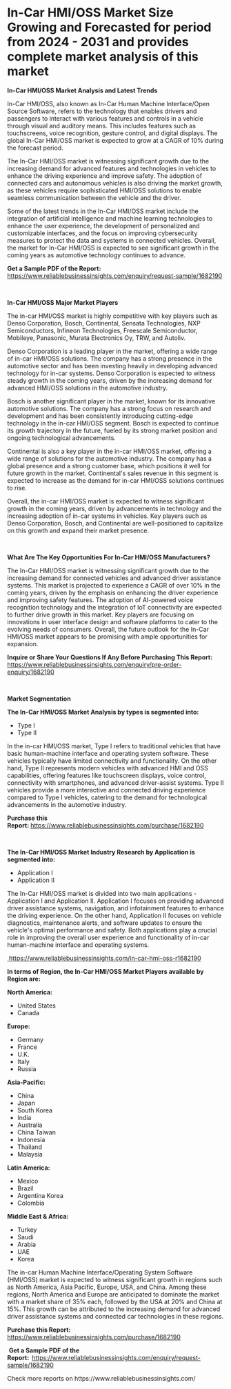 <p><h1>In-Car HMI/OSS Market Size Growing and Forecasted for period from 2024 - 2031 and provides complete market analysis of this market</h1></p><p><strong>In-Car HMI/OSS Market Analysis and Latest Trends</strong></p>
<p><p>In-Car HMI/OSS, also known as In-Car Human Machine Interface/Open Source Software, refers to the technology that enables drivers and passengers to interact with various features and controls in a vehicle through visual and auditory means. This includes features such as touchscreens, voice recognition, gesture control, and digital displays. The global In-Car HMI/OSS market is expected to grow at a CAGR of 10% during the forecast period.</p><p>The In-Car HMI/OSS market is witnessing significant growth due to the increasing demand for advanced features and technologies in vehicles to enhance the driving experience and improve safety. The adoption of connected cars and autonomous vehicles is also driving the market growth, as these vehicles require sophisticated HMI/OSS solutions to enable seamless communication between the vehicle and the driver.</p><p>Some of the latest trends in the In-Car HMI/OSS market include the integration of artificial intelligence and machine learning technologies to enhance the user experience, the development of personalized and customizable interfaces, and the focus on improving cybersecurity measures to protect the data and systems in connected vehicles. Overall, the market for In-Car HMI/OSS is expected to see significant growth in the coming years as automotive technology continues to advance.</p></p>
<p><strong>Get a Sample PDF of the Report:&nbsp;</strong> <a href="https://www.reliablebusinessinsights.com/enquiry/request-sample/1682190">https://www.reliablebusinessinsights.com/enquiry/request-sample/1682190</a></p>
<p>&nbsp;</p>
<p><strong>In-Car HMI/OSS Major Market Players</strong></p>
<p><p>The in-car HMI/OSS market is highly competitive with key players such as Denso Corporation, Bosch, Continental, Sensata Technologies, NXP Semiconductors, Infineon Technologies, Freescale Semiconductor, Mobileye, Panasonic, Murata Electronics Oy, TRW, and Autoliv.</p><p>Denso Corporation is a leading player in the market, offering a wide range of in-car HMI/OSS solutions. The company has a strong presence in the automotive sector and has been investing heavily in developing advanced technology for in-car systems. Denso Corporation is expected to witness steady growth in the coming years, driven by the increasing demand for advanced HMI/OSS solutions in the automotive industry.</p><p>Bosch is another significant player in the market, known for its innovative automotive solutions. The company has a strong focus on research and development and has been consistently introducing cutting-edge technology in the in-car HMI/OSS segment. Bosch is expected to continue its growth trajectory in the future, fueled by its strong market position and ongoing technological advancements.</p><p>Continental is also a key player in the in-car HMI/OSS market, offering a wide range of solutions for the automotive industry. The company has a global presence and a strong customer base, which positions it well for future growth in the market. Continental's sales revenue in this segment is expected to increase as the demand for in-car HMI/OSS solutions continues to rise.</p><p>Overall, the in-car HMI/OSS market is expected to witness significant growth in the coming years, driven by advancements in technology and the increasing adoption of in-car systems in vehicles. Key players such as Denso Corporation, Bosch, and Continental are well-positioned to capitalize on this growth and expand their market presence.</p></p>
<p>&nbsp;</p>
<p><strong>What Are The Key Opportunities For In-Car HMI/OSS Manufacturers?</strong></p>
<p><p>The In-Car HMI/OSS market is witnessing significant growth due to the increasing demand for connected vehicles and advanced driver assistance systems. This market is projected to experience a CAGR of over 10% in the coming years, driven by the emphasis on enhancing the driver experience and improving safety features. The adoption of AI-powered voice recognition technology and the integration of IoT connectivity are expected to further drive growth in this market. Key players are focusing on innovations in user interface design and software platforms to cater to the evolving needs of consumers. Overall, the future outlook for the In-Car HMI/OSS market appears to be promising with ample opportunities for expansion.</p></p>
<p><strong>Inquire or Share Your Questions If Any Before Purchasing This Report:</strong> <a href="https://www.reliablebusinessinsights.com/enquiry/pre-order-enquiry/1682190">https://www.reliablebusinessinsights.com/enquiry/pre-order-enquiry/1682190</a></p>
<p>&nbsp;</p>
<p><strong>Market Segmentation</strong></p>
<p><strong>The In-Car HMI/OSS Market Analysis by types is segmented into:</strong></p>
<p><ul><li>Type I</li><li>Type II</li></ul></p>
<p><p>In the in-car HMI/OSS market, Type I refers to traditional vehicles that have basic human-machine interface and operating system software. These vehicles typically have limited connectivity and functionality. On the other hand, Type II represents modern vehicles with advanced HMI and OSS capabilities, offering features like touchscreen displays, voice control, connectivity with smartphones, and advanced driver-assist systems. Type II vehicles provide a more interactive and connected driving experience compared to Type I vehicles, catering to the demand for technological advancements in the automotive industry.</p></p>
<p><strong>Purchase this Report:&nbsp;</strong><a href="https://www.reliablebusinessinsights.com/purchase/1682190">https://www.reliablebusinessinsights.com/purchase/1682190</a></p>
<p>&nbsp;</p>
<p><strong>The In-Car HMI/OSS Market Industry Research by Application is segmented into:</strong></p>
<p><ul><li>Application I</li><li>Application II</li></ul></p>
<p><p>The In-Car HMI/OSS market is divided into two main applications - Application I and Application II. Application I focuses on providing advanced driver assistance systems, navigation, and infotainment features to enhance the driving experience. On the other hand, Application II focuses on vehicle diagnostics, maintenance alerts, and software updates to ensure the vehicle's optimal performance and safety. Both applications play a crucial role in improving the overall user experience and functionality of in-car human-machine interface and operating systems.</p></p>
<p><a href="https://www.reliablebusinessinsights.com/in-car-hmi-oss-r1682190">&nbsp;https://www.reliablebusinessinsights.com/in-car-hmi-oss-r1682190</a></p>
<p><strong>In terms of Region, the In-Car HMI/OSS Market Players available by Region are:</strong></p>
<p>
    <p> <strong> North America: </strong>
        <ul>
            <li>United States</li>
            <li>Canada</li>
        </ul>
        </p> 
    <p> <strong> Europe: </strong>
        <ul>
            <li>Germany</li>
            <li>France</li>
            <li>U.K.</li>
            <li>Italy</li>
            <li>Russia</li>
        </ul>
        </p> 
    <p> <strong> Asia-Pacific: </strong>
        <ul>
            <li>China</li>
            <li>Japan</li>
            <li>South Korea</li>
            <li>India</li>
            <li>Australia</li>
            <li>China Taiwan</li>
            <li>Indonesia</li>
            <li>Thailand</li>
            <li>Malaysia</li>
        </ul>
        </p> 
    <p> <strong> Latin America: </strong>
        <ul>
            <li>Mexico</li>
            <li>Brazil</li>
            <li>Argentina Korea</li>
            <li>Colombia</li>
        </ul>
        </p> 
    <p> <strong> Middle East & Africa: </strong>
        <ul>
            <li>Turkey</li>
            <li>Saudi</li>
            <li>Arabia</li>
            <li>UAE</li>
            <li>Korea</li>
        </ul>
    </p>
    </p>
<p><p>The in-car Human Machine Interface/Operating System Software (HMI/OSS) market is expected to witness significant growth in regions such as North America, Asia Pacific, Europe, USA, and China. Among these regions, North America and Europe are anticipated to dominate the market with a market share of 35% each, followed by the USA at 20% and China at 15%. This growth can be attributed to the increasing demand for advanced driver assistance systems and connected car technologies in these regions.</p></p>
<p><strong>Purchase this Report: </strong><a href="https://www.reliablebusinessinsights.com/purchase/1682190">https://www.reliablebusinessinsights.com/purchase/1682190</a></p>
<p>&nbsp;<strong>Get a Sample PDF of the Report:&nbsp;&nbsp;</strong><a href="https://www.reliablebusinessinsights.com/enquiry/request-sample/1682190">https://www.reliablebusinessinsights.com/enquiry/request-sample/1682190</a></p>
<p><strong></strong></p>
<p>Check more reports on https://www.reliablebusinessinsights.com/</p>